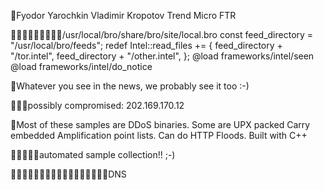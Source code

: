 Fyodor Yarochkin Vladimir Kropotov Trend Micro FTR

/usr/local/bro/share/bro/site/local.bro
const feed_directory = "/usr/local/bro/feeds"; redef Intel::read_files += {
feed_directory + "/tor.intel", feed_directory + "/other.intel", };
@load frameworks/intel/seen @load frameworks/intel/do_notice

Whatever you see in the news, we probably see it too :-)

possibly compromised: 202.169.170.12

Most of these samples are DDoS binaries. Some are UPX packed
Carry embedded Amplification point lists. Can do HTTP Floods.
Built with C++

automated sample collection!! ;-)

DNS

